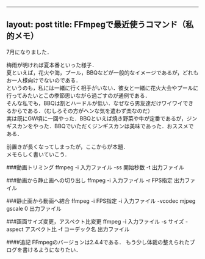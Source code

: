 
---
layout: post
title: FFmpegで最近使うコマンド（私的メモ）
---

7月になりました．

梅雨が明ければ夏本番といった様子．  
夏といえば，花火や海，プール，BBQなどが一般的なイメージであるが，どれもお一人様向けでないのである．  
というのも，私には一緒に行く相手がいない．彼女と一緒に花火大会やプールに行ってみたいとこの季節思いながら過ごすのが通例である．  
そんな私でも，BBQは割とハードルが低い．なぜなら男友達だけワイワイできるからである．（むしろその方がヘンな気を遣わず楽なのだ）  
実は既にGW頃に一回やった．BBQといえば焼き野菜や牛が定番であるが，ジンギスカンをやった．BBQでいただくジンギスカンは美味であった．おススメである．  
  
  
前置きが長くなってしまったが，ここからが本題．  
メモらしく書いていこう．  
  
  
###動画トリミング
ffmpeg -i 入力ファイル -ss 開始秒数 -t 出力ファイル
  
###動画から静止画への切り出し
ffmpeg -i 入力ファイル -r FPS指定 出力ファイル
  
###静止画から動画へ結合
ffmpeg -i FPS指定 -i 入力ファイル -vcodec mjpeg gscale 0 出力ファイル
  
###画面サイズ変更，アスペクト比変更
ffmpeg -i 入力ファイル -s サイズ -aspect アスペクト比 -f コーデック名 出力ファイル
  
  
####追記
FFmpegのバージョンは2.4.4である．
もう少し体裁の整えられたブログを書けるようになりたい．
